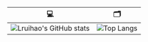 |:computer:|:card_index_dividers:|
|:-:|:-:|
|![Lruihao's GitHub stats](https://github-readme-stats.vercel.app/api?username=Lruihao&show_icons=true&count_private=true)|![Top Langs](https://github-readme-stats.vercel.app/api/top-langs/?username=Lruihao&layout=compact&hide=html)|
